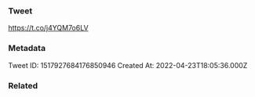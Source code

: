 ### Tweet
https://t.co/j4YQM7o6LV

### Metadata
Tweet ID: 1517927684176850946
Created At: 2022-04-23T18:05:36.000Z

### Related

